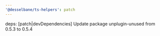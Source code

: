```yaml
---
'@desselbane/ts-helpers': patch
---
```


deps: [patch|devDependencies] Update package unplugin-unused from 0.5.3 to 0.5.4
